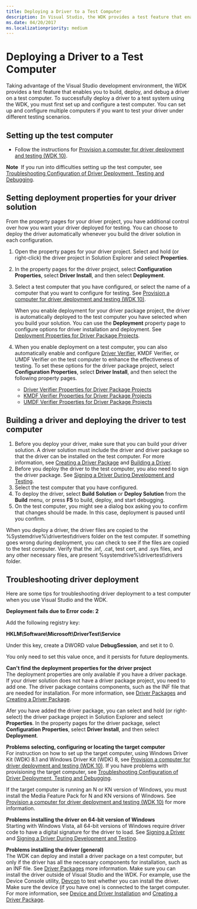 ```yaml
---
title: Deploying a Driver to a Test Computer
description: In Visual Studio, the WDK provides a test feature that enables you to build, deploy, a driver on a test computer.
ms.date: 04/20/2017
ms.localizationpriority: medium
---
```


# Deploying a Driver to a Test Computer

Taking advantage of the Visual Studio development environment, the WDK provides a test feature that enables you to build, deploy, and debug a driver on a test computer. To successfully deploy a driver to a test system using the WDK, you must first set up and configure a test computer. You can set up and configure multiple computers if you want to test your driver under different testing scenarios.

## <span id="Setting_up_the_test_computer"></span><span id="setting_up_the_test_computer"></span><span id="SETTING_UP_THE_TEST_COMPUTER"></span>Setting up the test computer


-   Follow the instructions for [Provision a computer for driver deployment and testing (WDK 10)](../gettingstarted/provision-a-target-computer-wdk-8-1.md).

**Note**  If you run into difficulties setting up the test computer, see [Troubleshooting Configuration of Driver Deployment, Testing and Debugging](troubleshooting-configuration-of-driver-deployment--testing-and-debugging.md).

 

## <span id="Setting_deployment_properties_for_your_driver_solution"></span><span id="setting_deployment_properties_for_your_driver_solution"></span><span id="SETTING_DEPLOYMENT_PROPERTIES_FOR_YOUR_DRIVER_SOLUTION"></span>Setting deployment properties for your driver solution


From the property pages for your driver project, you have additional control over how you want your driver deployed for testing. You can choose to deploy the driver automatically whenever you build the driver solution in each configuration.

1.  Open the property pages for your driver project. Select and hold (or right-click) the driver project in Solution Explorer and select **Properties**.
2.  In the property pages for the driver project, select **Configuration Properties**, select **Driver Install**, and then select **Deployment**.
3.  Select a test computer that you have configured, or select the name of a computer that you want to configure for testing. See [Provision a computer for driver deployment and testing (WDK 10)](../gettingstarted/provision-a-target-computer-wdk-8-1.md).

    When you enable deployment for your driver package project, the driver is automatically deployed to the test computer you have selected when you build your solution. You can use the **Deployment** property page to configure options for driver installation and deployment. See [Deployment Properties for Driver Package Projects](deployment-properties-for-driver-projects.md).

4.  When you enable deployment on a test computer, you can also automatically enable and configure [Driver Verifier](../devtest/driver-verifier.md), KMDF Verifier, or UMDF Verifier on the test computer to enhance the effectiveness of testing. To set these options for the driver package project, select **Configuration Properties**, select **Driver Install**, and then select the following property pages.
    -   [Driver Verifier Properties for Driver Package Projects](driver-verifier-properties-for--driver-projects.md)
    -   [KMDF Verifier Properties for Driver Package Projects](kmdf-verifier-properties-for-driver-package-projects.md)
    -   [UMDF Verifier Properties for Driver Package Projects](umdf-verifier-properties-for-driver-package-projects.md)

## <span id="Building_a_driver_and_deploying_the_driver_to__test_computer"></span><span id="building_a_driver_and_deploying_the_driver_to__test_computer"></span><span id="BUILDING_A_DRIVER_AND_DEPLOYING_THE_DRIVER_TO__TEST_COMPUTER"></span>Building a driver and deploying the driver to test computer


1.  Before you deploy your driver, make sure that you can build your driver solution. A driver solution must include the driver and driver package so that the driver can be installed on the test computer. For more information, see [Creating a Driver Package](creating-a-driver-package.md) and [Building a Driver](building-a-driver.md).
2.  Before you deploy the driver to the test computer, you also need to sign the driver package. See [Signing a Driver During Development and Testing](signing-a-driver-during-development-and-testing.md).
3.  Select the test computer that you have configured.
4.  To deploy the driver, select **Build Solution** or **Deploy Solution** from the **Build** menu, or press **F5** to build, deploy, and start debugging.
5.  On the test computer, you might see a dialog box asking you to confirm that changes should be made.  In this case, deployment is paused until you confirm.

When you deploy a driver, the driver files are copied to the %Systemdrive%\\drivertest\\drivers folder on the test computer. If something goes wrong during deployment, you can check to see if the files are copied to the test computer. Verify that the .inf, .cat, test cert, and .sys files, and any other necessary files, are present %systemdrive%\\drivertest\\drivers folder.

## <span id="Troubleshooting_driver_deployment_"></span><span id="troubleshooting_driver_deployment_"></span><span id="TROUBLESHOOTING_DRIVER_DEPLOYMENT_"></span>Troubleshooting driver deployment


Here are some tips for troubleshooting driver deployment to a test computer when you use Visual Studio and the WDK.

**Deployment fails due to Error code: 2**

Add the following registry key:

**HKLM\Software\Microsoft\DriverTest\Service**

Under this key, create a DWORD value **DebugSession**, and set it to 0.

You only need to set this value once, and it persists for future deployments.


<span id="Can_t_find_the_deployment_properties_for_the_driver_project"></span><span id="can_t_find_the_deployment_properties_for_the_driver_project"></span><span id="CAN_T_FIND_THE_DEPLOYMENT_PROPERTIES_FOR_THE_DRIVER_PROJECT"></span>**Can't find the deployment properties for the driver project**  
The deployment properties are only available if you have a driver package. If your driver solution does not have a driver package project, you need to add one. The driver package contains components, such as the INF file that are needed for installation. For more information, see [Driver Packages](../install/driver-packages.md) and [Creating a Driver Package](creating-a-driver-package.md).

Afer you have added the driver package, you can select and hold (or right-select) the driver package project in Solution Explorer and select **Properties**. In the property pages for the driver package, select **Configuration Properties**, select **Driver Install**, and then select **Deployment**.

<span id="Problems_selecting__configuring_or_locating_the_target_computer"></span><span id="problems_selecting__configuring_or_locating_the_target_computer"></span><span id="PROBLEMS_SELECTING__CONFIGURING_OR_LOCATING_THE_TARGET_COMPUTER"></span>**Problems selecting, configuring or locating the target computer**  
For instruction on how to set up the target computer, using Windows Driver Kit (WDK) 8.1 and Windows Driver Kit (WDK) 8, see [Provision a computer for driver deployment and testing (WDK 10)](../gettingstarted/provision-a-target-computer-wdk-8-1.md). If you have problems with provisioning the target computer, see [Troubleshooting Configuration of Driver Deployment, Testing and Debugging](troubleshooting-configuration-of-driver-deployment--testing-and-debugging.md).

If the target computer is running an N or KN version of Windows, you must install the Media Feature Pack for N and KN versions of Windows. See [Provision a computer for driver deployment and testing (WDK 10)](../gettingstarted/provision-a-target-computer-wdk-8-1.md) for more information.

<span id="Problems_installing_the_driver_on_64-bit_version_of_Windows"></span><span id="problems_installing_the_driver_on_64-bit_version_of_windows"></span><span id="PROBLEMS_INSTALLING_THE_DRIVER_ON_64-BIT_VERSION_OF_WINDOWS"></span>**Problems installing the driver on 64-bit version of Windows**  
Starting with Windows Vista, all 64-bit versions of Windows require driver code to have a digital signature for the driver to load. See [Signing a Driver](signing-a-driver.md) and [Signing a Driver During Development and Testing](signing-a-driver-during-development-and-testing.md).

<span id="Problems_installing_the_driver__general_"></span><span id="problems_installing_the_driver__general_"></span><span id="PROBLEMS_INSTALLING_THE_DRIVER__GENERAL_"></span>**Problems installing the driver (general)**  
The WDK can deploy and install a driver package on a test computer, but only if the driver has all the necessary components for installation, such as an INF file. See [Driver Packages](../install/driver-packages.md) more information. Make sure you can install the driver outside of Visual Studio and the WDK. For example, use the Device Console utility, [Devcon](../devtest/devcon.md) to test whether you can install the driver. Make sure the device (if you have one) is connected to the target computer. For more information, see [Device and Driver Installation](../install/index.md) and [Creating a Driver Package](creating-a-driver-package.md).
